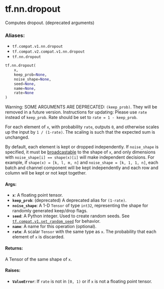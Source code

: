 <div itemscope itemtype="http://developers.google.com/ReferenceObject">
<meta itemprop="name" content="tf.nn.dropout" />
<meta itemprop="path" content="Stable" />
</div>

# tf.nn.dropout

Computes dropout. (deprecated arguments)

### Aliases:

* `tf.compat.v1.nn.dropout`
* `tf.compat.v2.compat.v1.nn.dropout`
* `tf.nn.dropout`

``` python
tf.nn.dropout(
    x,
    keep_prob=None,
    noise_shape=None,
    seed=None,
    name=None,
    rate=None
)
```

<!-- Placeholder for "Used in" -->

Warning: SOME ARGUMENTS ARE DEPRECATED: `(keep_prob)`. They will be removed in a future version.
Instructions for updating:
Please use `rate` instead of `keep_prob`. Rate should be set to `rate = 1 - keep_prob`.

For each element of `x`, with probability `rate`, outputs `0`, and otherwise
scales up the input by `1 / (1-rate)`. The scaling is such that the expected
sum is unchanged.

By default, each element is kept or dropped independently.  If `noise_shape`
is specified, it must be
[broadcastable](http://docs.scipy.org/doc/numpy/user/basics.broadcasting.html)
to the shape of `x`, and only dimensions with `noise_shape[i] == shape(x)[i]`
will make independent decisions.  For example, if `shape(x) = [k, l, m, n]`
and `noise_shape = [k, 1, 1, n]`, each batch and channel component will be
kept independently and each row and column will be kept or not kept together.

#### Args:


* <b>`x`</b>: A floating point tensor.
* <b>`keep_prob`</b>: (deprecated) A deprecated alias for `(1-rate)`.
* <b>`noise_shape`</b>: A 1-D `Tensor` of type `int32`, representing the
  shape for randomly generated keep/drop flags.
* <b>`seed`</b>: A Python integer. Used to create random seeds. See
  <a href="../../tf/random/set_random_seed.md"><code>tf.compat.v1.set_random_seed</code></a> for behavior.
* <b>`name`</b>: A name for this operation (optional).
* <b>`rate`</b>: A scalar `Tensor` with the same type as `x`. The probability that each
  element of `x` is discarded.


#### Returns:

A Tensor of the same shape of `x`.



#### Raises:


* <b>`ValueError`</b>: If `rate` is not in `[0, 1)` or if `x` is not a floating
  point tensor.